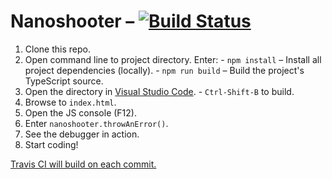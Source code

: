 
# Nanoshooter – [![Build Status](https://travis-ci.org/ChaseMoskal/Nanoshooter.svg?branch=master)](https://travis-ci.org/ChaseMoskal/Nanoshooter)

  1. Clone this repo.
  2. Open command line to project directory. Enter: 
    - `npm install` – Install all project dependencies (locally).
    - `npm run build` – Build the project's TypeScript source.
  3. Open the directory in [Visual Studio Code](https://code.visualstudio.com/).
    - `Ctrl-Shift-B` to build.
  4. Browse to `index.html`.
  5. Open the JS console (F12).
  6. Enter `nanoshooter.throwAnError()`.
  7. See the debugger in action.
  8. Start coding!

[Travis CI will build on each commit.](https://travis-ci.org/ChaseMoskal/Nanoshooter)

